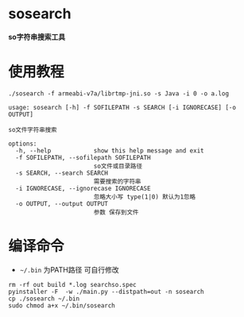 # sosearch

**so字符串搜索工具**

# 使用教程

`./sosearch -f armeabi-v7a/librtmp-jni.so -s Java -i 0 -o a.log`
```shell
usage: sosearch [-h] -f SOFILEPATH -s SEARCH [-i IGNORECASE] [-o OUTPUT]

so文件字符串搜索

options:
  -h, --help            show this help message and exit
  -f SOFILEPATH, --sofilepath SOFILEPATH
                        so文件或目录路径
  -s SEARCH, --search SEARCH
                        需要搜索的字符串
  -i IGNORECASE, --ignorecase IGNORECASE
                        忽略大小写 type(1|0) 默认为1忽略
  -o OUTPUT, --output OUTPUT
                        参数 保存到文件
```
# 编译命令
- `~/.bin`  为PATH路径 可自行修改
```shell
rm -rf out build *.log searchso.spec 
pyinstaller -F  -w ./main.py --distpath=out -n sosearch
cp ./sosearch ~/.bin
sudo chmod a+x ~/.bin/sosearch
```
